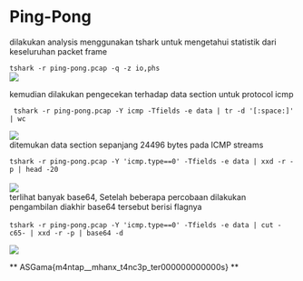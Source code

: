 # Ping-Pong


dilakukan analysis menggunakan tshark untuk mengetahui statistik dari keseluruhan packet frame<br>

``` tshark -r ping-pong.pcap -q -z io,phs ``` <br>
<img src="ping1.png">
<br>

kemudian dilakukan pengecekan terhadap data section untuk protocol icmp <br>

```  tshark -r ping-pong.pcap -Y icmp -Tfields -e data | tr -d '[:space:]' | wc ``` <br>

<img src="ping2.png"><br>
ditemukan data section sepanjang 24496 bytes pada ICMP streams<br>


``` tshark -r ping-pong.pcap -Y 'icmp.type==0' -Tfields -e data | xxd -r -p | head -20 ``` <br><br>
<img src="ping3.png"><br>
terlihat banyak base64, Setelah beberapa percobaan dilakukan pengambilan diakhir base64 tersebut berisi flagnya<br><br>
``` tshark -r ping-pong.pcap -Y 'icmp.type==0' -Tfields -e data | cut -c65- | xxd -r -p | base64 -d ```<br>

<img src="ping4.png"><br>

** ASGama{m4ntap__mhanx_t4nc3p_ter000000000000s} **

